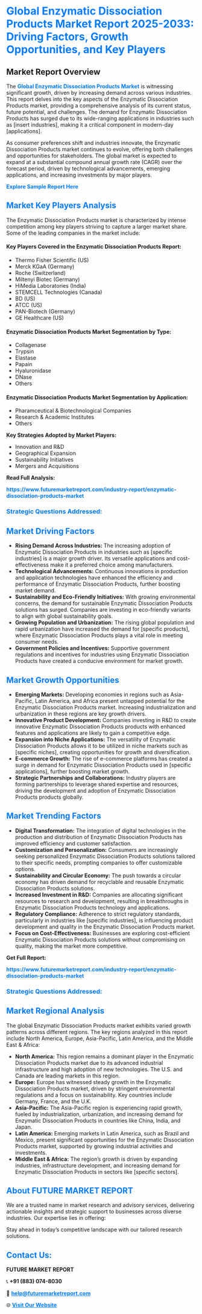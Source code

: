 <h1 style="color: #007BFF;">Global Enzymatic Dissociation Products Market Report 2025-2033: Driving Factors, Growth Opportunities, and Key Players</h1>

<section id="overview">
<h2>Market Report Overview</h2>
<p>The <a href="https://www.futuremarketreport.com/industry-report/enzymatic-dissociation-products-market" style="color: #007BFF; text-decoration: none;"><strong>Global Enzymatic Dissociation Products Market</strong></a> is witnessing significant growth, driven by increasing demand across various industries. This report delves into the key aspects of the Enzymatic Dissociation Products market, providing a comprehensive analysis of its current status, future potential, and challenges. The demand for Enzymatic Dissociation Products has surged due to its wide-ranging applications in industries such as [insert industries], making it a critical component in modern-day [applications].</p>
<p>As consumer preferences shift and industries innovate, the Enzymatic Dissociation Products market continues to evolve, offering both challenges and opportunities for stakeholders. The global market is expected to expand at a substantial compound annual growth rate (CAGR) over the forecast period, driven by technological advancements, emerging applications, and increasing investments by major players.</p>
</section>

<section id="overview">
<p><a href="https://www.futuremarketreport.com/request-sample/reportId=103899" style="color: #007BFF; text-decoration: none;"><strong>Explore Sample Report Here</strong></a></p>
</section>

<section id="key-players">
<h2 style="color: #007BFF;">Market Key Players Analysis</h2>
<p>The Enzymatic Dissociation Products market is characterized by intense competition among key players striving to capture a larger market share. Some of the leading companies in the market include:</p>
<h4>Key Players Covered in the Enzymatic Dissociation Products Report:</h4>
<ul><li>Thermo Fisher Scientific (US)</li><li>Merck KGaA (Germany)</li><li>Roche (Switzerland)</li><li>Miltenyi Biotec (Germany)</li><li>HiMedia Laboratories (India)</li><li>STEMCELL Technologies (Canada)</li><li>BD (US)</li><li>ATCC (US)</li><li>PAN-Biotech (Germany)</li><li>GE Healthcare (US)</li></ul>
<h4>Enzymatic Dissociation Products Market Segmentation by Type:</h4>
<ul><li>Collagenase</li><li>Trypsin</li><li>Elastase</li><li>Papain</li><li>Hyaluronidase</li><li>DNase</li><li>Others</li></ul>

<h4>Enzymatic Dissociation Products Market Segmentation by Application:</h4>
<ul><li>Pharamceutical &amp; Biotechnological Companies</li><li>Research &amp; Academic Institutes</li><li>Others</li></ul>
<p><strong>Key Strategies Adopted by Market Players:</strong></p>
<ul>
<li>Innovation and R&D</li>
<li>Geographical Expansion</li>
<li>Sustainability Initiatives</li>
<li>Mergers and Acquisitions</li>
</ul>
</section>

<section>
<p><strong>Read Full Analysis: </strong></p><a href="https://www.futuremarketreport.com/industry-report/enzymatic-dissociation-products-market" style="color: #007BFF; text-decoration: none;"><strong>https://www.futuremarketreport.com/industry-report/enzymatic-dissociation-products-market</strong></a>
<h3 style="color: #007BFF;">Strategic Questions Addressed:</h3>
</section>

<section id="driving-factors">
<h2 style="color: #007BFF;">Market Driving Factors</h2>
<ul>
<li><strong>Rising Demand Across Industries:</strong> The increasing adoption of Enzymatic Dissociation Products in industries such as [specific industries] is a major growth driver. Its versatile applications and cost-effectiveness make it a preferred choice among manufacturers.</li>
<li><strong>Technological Advancements:</strong> Continuous innovations in production and application technologies have enhanced the efficiency and performance of Enzymatic Dissociation Products, further boosting market demand.</li>
<li><strong>Sustainability and Eco-Friendly Initiatives:</strong> With growing environmental concerns, the demand for sustainable Enzymatic Dissociation Products solutions has surged. Companies are investing in eco-friendly variants to align with global sustainability goals.</li>
<li><strong>Growing Population and Urbanization:</strong> The rising global population and rapid urbanization have increased the demand for [specific products], where Enzymatic Dissociation Products plays a vital role in meeting consumer needs.</li>
<li><strong>Government Policies and Incentives:</strong> Supportive government regulations and incentives for industries using Enzymatic Dissociation Products have created a conducive environment for market growth.</li>
</ul>
</section>

<section id="growth-opportunities">
<h2 style="color: #007BFF;">Market Growth Opportunities</h2>
<ul>
<li><strong>Emerging Markets:</strong> Developing economies in regions such as Asia-Pacific, Latin America, and Africa present untapped potential for the Enzymatic Dissociation Products market. Increasing industrialization and urbanization in these regions are key growth drivers.</li>
<li><strong>Innovative Product Development:</strong> Companies investing in R&D to create innovative Enzymatic Dissociation Products products with enhanced features and applications are likely to gain a competitive edge.</li>
<li><strong>Expansion into Niche Applications:</strong> The versatility of Enzymatic Dissociation Products allows it to be utilized in niche markets such as [specific niches], creating opportunities for growth and diversification.</li>
<li><strong>E-commerce Growth:</strong> The rise of e-commerce platforms has created a surge in demand for Enzymatic Dissociation Products used in [specific applications], further boosting market growth.</li>
<li><strong>Strategic Partnerships and Collaborations:</strong> Industry players are forming partnerships to leverage shared expertise and resources, driving the development and adoption of Enzymatic Dissociation Products products globally.</li>
</ul>
</section>

<section id="trending-factors">
<h2 style="color: #007BFF;">Market Trending Factors</h2>
<ul>
<li><strong>Digital Transformation:</strong> The integration of digital technologies in the production and distribution of Enzymatic Dissociation Products has improved efficiency and customer satisfaction.</li>
<li><strong>Customization and Personalization:</strong> Consumers are increasingly seeking personalized Enzymatic Dissociation Products solutions tailored to their specific needs, prompting companies to offer customizable options.</li>
<li><strong>Sustainability and Circular Economy:</strong> The push towards a circular economy has driven demand for recyclable and reusable Enzymatic Dissociation Products solutions.</li>
<li><strong>Increased Investment in R&D:</strong> Companies are allocating significant resources to research and development, resulting in breakthroughs in Enzymatic Dissociation Products technology and applications.</li>
<li><strong>Regulatory Compliance:</strong> Adherence to strict regulatory standards, particularly in industries like [specific industries], is influencing product development and quality in the Enzymatic Dissociation Products market.</li>
<li><strong>Focus on Cost-Effectiveness:</strong> Businesses are exploring cost-efficient Enzymatic Dissociation Products solutions without compromising on quality, making the market more competitive.</li>
</ul>
</section>

<section>
<p><strong>Get Full Report: </strong></p><a href="https://www.futuremarketreport.com/industry-report/enzymatic-dissociation-products-market" style="color: #007BFF; text-decoration: none;"><strong>https://www.futuremarketreport.com/industry-report/enzymatic-dissociation-products-market</strong></a>
<h3 style="color: #007BFF;">Strategic Questions Addressed:</h3>
</section>


<section id="regional-analysis">
<h2 style="color: #007BFF;">Market Regional Analysis</h2>
<p>The global Enzymatic Dissociation Products market exhibits varied growth patterns across different regions. The key regions analyzed in this report include North America, Europe, Asia-Pacific, Latin America, and the Middle East & Africa:</p>
<ul>
<li><strong>North America:</strong> This region remains a dominant player in the Enzymatic Dissociation Products market due to its advanced industrial infrastructure and high adoption of new technologies. The U.S. and Canada are leading markets in this region.</li>
<li><strong>Europe:</strong> Europe has witnessed steady growth in the Enzymatic Dissociation Products market, driven by stringent environmental regulations and a focus on sustainability. Key countries include Germany, France, and the U.K.</li>
<li><strong>Asia-Pacific:</strong> The Asia-Pacific region is experiencing rapid growth, fueled by industrialization, urbanization, and increasing demand for Enzymatic Dissociation Products in countries like China, India, and Japan.</li>
<li><strong>Latin America:</strong> Emerging markets in Latin America, such as Brazil and Mexico, present significant opportunities for the Enzymatic Dissociation Products market, supported by growing industrial activities and investments.</li>
<li><strong>Middle East & Africa:</strong> The region’s growth is driven by expanding industries, infrastructure development, and increasing demand for Enzymatic Dissociation Products in sectors like [specific sectors].</li>
</ul>
</section>

<footer>
<h2 style="color: #007BFF;">About FUTURE MARKET REPORT</h2>
<p>We are a trusted name in market research and advisory services, delivering actionable insights and strategic support to businesses across diverse industries. Our expertise lies in offering:</p>

<p>Stay ahead in today’s competitive landscape with our tailored research solutions.</p>

<h2 style="color: #007BFF;">Contact Us:</h2>
<p><strong>FUTURE MARKET REPORT</strong></p>
<p>📞 <strong>+91 (883) 074-8030</strong></p>
<p>📧 <strong><a href="mailto:help@futuremarketreport.com" style="color: #007BFF;">help@futuremarketreport.com</a></strong></p>
<p>🌐 <strong><a href="https://www.futuremarketreport.com/" style="color: #007BFF;">Visit Our Website</a></strong></p>
</footer>